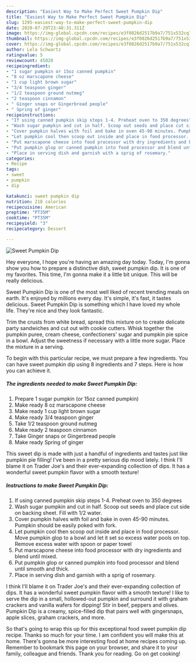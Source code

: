 ```yaml
---
description: "Easiest Way to Make Perfect Sweet Pumpkin Dip"
title: "Easiest Way to Make Perfect Sweet Pumpkin Dip"
slug: 1295-easiest-way-to-make-perfect-sweet-pumpkin-dip
date: 2020-07-29T23:48:31.311Z
image: https://img-global.cpcdn.com/recipes/e3f0826d2517b9a7/751x532cq70/sweet-pumpkin-dip-recipe-main-photo.jpg
thumbnail: https://img-global.cpcdn.com/recipes/e3f0826d2517b9a7/751x532cq70/sweet-pumpkin-dip-recipe-main-photo.jpg
cover: https://img-global.cpcdn.com/recipes/e3f0826d2517b9a7/751x532cq70/sweet-pumpkin-dip-recipe-main-photo.jpg
author: Lela Schwartz
ratingvalue: 5
reviewcount: 45020
recipeingredient:
- "1 sugar pumpkin or 15oz canned pumpkin"
- "8 oz marscapone cheese"
- "1 cup light brown sugar"
- "3/4 teaspoon ginger"
- "1/2 teaspoon ground nutmeg"
- "2 teaspoon cinnamon"
- " Ginger snaps or Gingerbread people"
- " Spring of ginger"
recipeinstructions:
- "If using canned pumpkin skip steps 1-4. Preheat oven to 350 degrees"
- "Wash sugar pumpkin and cut in half. Scoop out seeds and place cut side on backing sheet. Fill with 1/2 water."
- "Cover pumpkin halves with foil and bake in oven 45-90 minutes. Pumpkin should be easily poked with fork."
- "Let pumpkin cool then scoop out inside and place in food processor. Move pumpkin glop to a bowl and let it set so excess water pools on top. Remove excess water with spoon or paper towel"
- "Put marscapone cheese into food processor with dry ingredients and blend until mixed."
- "Put pumpkin glop or canned pumpkin into food processor and blend until smooth and thick."
- "Place in serving dish and garnish with a sprig of rosemary."
categories:
- Recipe
tags:
- sweet
- pumpkin
- dip

katakunci: sweet pumpkin dip 
nutrition: 218 calories
recipecuisine: American
preptime: "PT35M"
cooktime: "PT35M"
recipeyield: "3"
recipecategory: Dessert

---
```



![Sweet Pumpkin Dip](https://img-global.cpcdn.com/recipes/e3f0826d2517b9a7/751x532cq70/sweet-pumpkin-dip-recipe-main-photo.jpg)

Hey everyone, I hope you're having an amazing day today. Today, I'm gonna show you how to prepare a distinctive dish, sweet pumpkin dip. It is one of my favorites. This time, I'm gonna make it a little bit unique. This will be really delicious.

Sweet Pumpkin Dip is one of the most well liked of recent trending meals on earth. It's enjoyed by millions every day. It's simple, it's fast, it tastes delicious. Sweet Pumpkin Dip is something which I have loved my whole life. They're nice and they look fantastic.

Trim the crusts from white bread, spread this mixture on to create delicate party sandwiches and cut out with cookie cutters. Whisk together the pumpkin puree, cream cheese, confectioners&#39; sugar and pumpkin pie spice in a bowl. Adjust the sweetness if necessary with a little more sugar. Place the mixture in a serving.


To begin with this particular recipe, we must prepare a few ingredients. You can have sweet pumpkin dip using 8 ingredients and 7 steps. Here is how you can achieve it.

<!--inarticleads1-->

##### The ingredients needed to make Sweet Pumpkin Dip:

1. Prepare 1 sugar pumpkin (or 15oz canned pumpkin)
1. Make ready 8 oz marscapone cheese
1. Make ready 1 cup light brown sugar
1. Make ready 3/4 teaspoon ginger
1. Take 1/2 teaspoon ground nutmeg
1. Make ready 2 teaspoon cinnamon
1. Take  Ginger snaps or Gingerbread people
1. Make ready  Spring of ginger


This sweet dip is made with just a handful of ingredients and tastes just like pumpkin pie filling! I&#39;ve been in a pretty serious dip mood lately. I think I&#39;ll blame it on Trader Joe&#39;s and their ever-expanding collection of dips. It has a wonderful sweet pumpkin flavor with a smooth texture! 

<!--inarticleads2-->

##### Instructions to make Sweet Pumpkin Dip:

1. If using canned pumpkin skip steps 1-4. Preheat oven to 350 degrees
1. Wash sugar pumpkin and cut in half. Scoop out seeds and place cut side on backing sheet. Fill with 1/2 water.
1. Cover pumpkin halves with foil and bake in oven 45-90 minutes. Pumpkin should be easily poked with fork.
1. Let pumpkin cool then scoop out inside and place in food processor. Move pumpkin glop to a bowl and let it set so excess water pools on top. Remove excess water with spoon or paper towel
1. Put marscapone cheese into food processor with dry ingredients and blend until mixed.
1. Put pumpkin glop or canned pumpkin into food processor and blend until smooth and thick.
1. Place in serving dish and garnish with a sprig of rosemary.


I think I&#39;ll blame it on Trader Joe&#39;s and their ever-expanding collection of dips. It has a wonderful sweet pumpkin flavor with a smooth texture! I like to serve the dip in a small, hollowed-out pumpkin and surround it with graham crackers and vanilla wafers for dipping! Stir in beef, peppers and olives. Pumpkin Dip is a creamy, spice-filled dip that pairs well with gingersnaps, apple slices, graham crackers, and more. 

So that's going to wrap this up for this exceptional food sweet pumpkin dip recipe. Thanks so much for your time. I am confident you will make this at home. There's gonna be more interesting food at home recipes coming up. Remember to bookmark this page on your browser, and share it to your family, colleague and friends. Thank you for reading. Go on get cooking!
